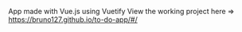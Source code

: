 App made with Vue.js using Vuetify
View the working project here => https://bruno127.github.io/to-do-app/#/
